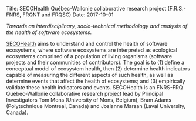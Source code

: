 Title: SECOHealth Québec-Wallonie collaborative research project (F.R.S.-FNRS, FRQNT and FRQSC)
Date: 2017-10-01

*Towards an interdisciplinary, socio-technical methodology and analysis of the health of software ecosystems.*

<a href="https://secohealth.github.io">SECOHealth</a> aims to understand and control the health of software ecosystems, where software ecosystems are interpreted as ecological ecosystems comprised of a population of living organisms (software projects and their communities of contributors). The goal is to (1) define a conceptual model of ecosystem health, then (2) determine health indicators capable of measuring the different aspects of such health, as well as determine events that affect the health of ecosystems; and (3) empirically validate these health indicators and events.
SECOHealth is an FNRS-FRQ Québec-Wallonie collaborative research project lead by Principal Investigators Tom Mens (University of Mons, Belgium), Bram Adams (Polytechnique Montreal, Canada) and Josianne Marsan (Laval University, Canada).
